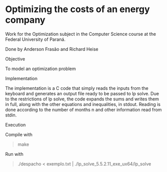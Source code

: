 # Optimizing the costs of an energy company

Work for the Optimization subject in the Computer Science course at the Federal University of Paraná.

Done by Anderson Frasão and Richard Heise

Objective

To model an optimization problem

Implementation

  The implementation is a C code that simply reads the inputs from the keyboard and generates an output file ready to be passed to lp solve. Due to the restrictions of lp solve, the code expands the sums and writes them in full, along with the other equations and inequalities, in stdout. Reading is done according to the number of months n and other information read from stdin.

Execution

Compile with
> make

Run with
> ./despacho < exemplo.txt | ./lp_solve_5.5.2.11_exe_ux64/lp_solve
